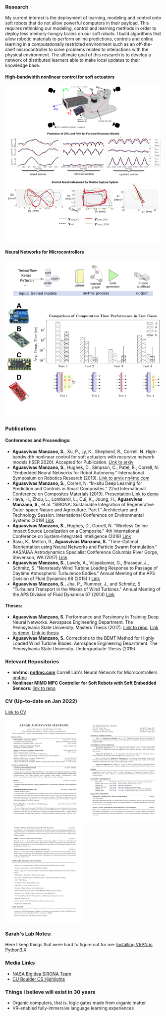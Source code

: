 ### Research

My current interest is the deployment of learning, modeling and control onto soft 
robots that do not allow powerful computers in their payload. 
This requires rethinking our modeling, control and learning methods in order 
to deploy less memory-hungry brains on our soft robots. I build algorithms that allow 
robotic materials to perform online predictions, controls and online learning in a 
computationally restricted environment such as an off-the-shelf microcontroller to 
solve problems related to interactions with the physical environment. The ultimate 
goal of this research is to develop a network of distributed learners able to make 
local updates to their knowledge base.

#### High-bandwidth nonlinear control for soft actuators

![alt text](img/iser2020.png)

#### Neural Networks for Microcontrollers

![alt text](img/nn4mc_overview.png)

### Publications

#### Conferences and Proceedings:

- **Aguasvivas Manzano, S.**,  Xu,  P.,  Ly,  K.,  Shepherd,  R.,  Correll,  N.  High-bandwidth nonlinear control for soft actuators with recursive network models (ISER 2020). Accepted for Publication. [Link to arxiv](https://arxiv.org/abs/2101.01139)
- **Aguasvivas Manzano, S.**, Hughes, D., Simpson, C., Patel, R., Correll, N. “Embedded Neural Networks for Robot Autonomy.” International Symposium on Robotics Research (2019). [Link to arvix](https://arxiv.org/abs/1911.03848) [nn4mc.com](https://nn4mc.com/)
- **Aguasvivas Manzano, S.**, Correll, N. “In-situ Deep Learning for Prediction and Controls in Smart Composites.” 22nd International Conference on Composites Materials (2019). Presentation [Link to demo](https://www.youtube.com/watch?time_continue=12&v=0X3X-foe6hc)
- Hava, H., Zhou, L., Lombardi, L., Cui, K., Joung, H., **Aguasvivas Manzano, S.**, et.al. “SIRONA: Sustainable Integration of Regenerative Outer-space Nature and Agriculture. Part I.” Architecture and Technology Session. International Conference on Environmental Systems (2019) [Link](https://ttu-ir.tdl.org/handle/2346/84413)
- **Aguasvivas Manzano, S.**, Hughes, D., Correll, N. “Wireless Online Impact Source Localization on a Composite.” 4th International Conference on System-Integrated Intelligence (2018) [Link](https://www.youtube.com/watch?v=0UA5F83giOA)
- Basu, K., Melton, R., **Aguasvivas Manzano, S.** “Time-Optimal Reorientation using Neural Networks and Particle Swarm Formulation.” AAS/AIAA Astrodynamics Specialist Conference Columbia River Gorge, Stevenson, WA (2017) [Link](http://www.univelt.com/book=6408)
- **Aguasvivas Manzano, S.**, Lavely, A., Vijayakumar, G., Brasseur, J., Schmitz, S. “Nonsteady Wind Turbine Loading Response to Passage of Daytime Atmospheric Turbulence Eddies.” Annual Meeting of the APS Division of Fluid Dynamics 68 (2015)
) [Link](https://www.youtube.com/watch?v=0UA5F83giOA)
- **Aguasvivas Manzano, S.**, Jha, P., Plummer, J., and Schmitz, S. "Turbulent Transport in the Wakes of Wind Turbines." Annual Meeting of the APS Division of Fluid Dynamics 67 (2014) [Link](https://www.youtube.com/watch?v=2V_Vn-EWB5Q&t=82s)

#### Theses:

- **Aguasvivas Manzano, S.** Performance and Parsimony in Training Deep Neural Networks. Aerospace Engineering Department. The Pennsylvania State University. Masters Thesis (2017). [Link to repo](https://github.com/sarahaguasvivas/my_own_neural_network), [Link to demo](https://www.youtube.com/watch?v=GtuhoghSXg0&t=), [Link to thesis](https://etda.libraries.psu.edu/catalog/13814sia5396)
- **Aguasvivas Manzano, S.** Corrections to the BEMT Method for Highly Loaded Wind Turbine Blades. Aerospace Engineering Department. The Pennsylvania State University. Undergraduate Thesis (2015).

### Relevant Repositories

- **nn4mc: [nn4mc.com](https://nn4mc.com/)** Correll Lab's Neural Network for Microcontrollers [nn4mc](https://github.com/correlllab/nn4mc)
- **Nonlinear MIMO MPC Controller for Soft Robots with Soft Embedded Sensors:** 
    [link to repo](https://github.com/sarahaguasvivas/gpc_controller)

### CV (Up-to-date on Jan 2022)

[Link to CV]("https://github.com/sarahaguasvivas/sarahaguasvivas.github.io/blob/master/docs/CV_AguasvivasManzano_Sarah.pdf")

<p float="left">
<img src="/docs/cv_0.png" width="250" />
<img src="/docs/cv_1.png" width="250" />
<img src="/docs/cv_2.png" width="250" />
</p>

### Sarah's Lab Notes:

Here I keep things that were hard to figure out for me: 
[Installing VRPN in Python3.X](https://github.com/sarahaguasvivas/sarahaguasvivas.github.io/blob/master/lab_notes/vrpn_client.md)

### Media Links
- [NASA BigIdea SIRONA Team](https://www.colorado.edu/engineering/2019/05/30/all-woman-engineering-team-earns-most-innovative-award-nasa-mars-competition)
- [CU Boulder CS Highlights](https://www.colorado.edu/cs/2018/09/13/joke-him-i-still-live-my-life-sometimes-dangerously-optimistic-sarah-aguasvivas-manzano)

### Things I believe will exist in 30 years
- Organic computers, that is, logic gates made from organic matter
- VR-enabled fully-immersive language learning experiences
